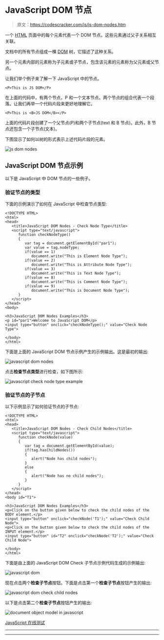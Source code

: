 # JavaScript DOM 节点

> 原文：<https://codescracker.com/js/js-dom-nodes.htm>

一个 [HTML](/html/index.htm) 页面中的每个元素代表一个 DOM 节点。这些元素通过父子关系相互关联。

文档中的所有节点组成一棵 [DOM](/js/js-html-dom.htm) 树，它描述了这种关系。

另一个元素内部的元素称为子元素或子节点，包含该元素的元素称为父元素或父节点。

让我们举个例子来了解一下 JavaScript 中的节点。

```
<P>This is JS DOM</P>
```

在上面的代码中，有两个节点，P 和一个文本节点。两个节点的组合代表一个段落。让我们再举一个代码片段来更好地理解它。

```
<P>This is <B>JS DOM</B></P>
```

上面的代码片段创建了一个父节点(P)和两个子节点(text 和 B 节点)。此外，B 节点还包含一个子节点(文本)。

下图显示了如何以树的形式表示上述代码片段的元素。

![js dom nodes](img/41700d6867ad35dfc2c63ca41d338c83.png)

## JavaScript DOM 节点示例

以下是 JavaScript 中 DOM 节点的一些例子。

### 验证节点的类型

下面的示例演示了如何在 JavaScript 中检查节点类型:

```
<!DOCTYPE HTML>
<html>
<head>
   <title>JavaScript DOM Nodes - Check Node Type</title>
   <script type="text/javascript">
      function checkNodeType()
      {
         var tag = document.getElementById("par1");
         var value = tag.nodeType;
         if(value == 1)
            document.write("This is Element Node Type");
         if(value == 2)
            document.write("This is Attribute Node Type");
         if(value == 3)
            document.write("This is Text Node Type");
         if(value == 8)
            document.write("This is Comment Node Type");
         if(value == 9)
            document.write("This is Document Node Type");
      }
   </script>
</head>
<body>

<h3>JavaScript DOM Nodes Examples</h3>
<p id="par1">Welcome to JavaScript DOM</p>
<input type="button" onclick="checkNodeType();" value="Check Node Type">

</body>
</html>
```

下面是上面的 JavaScript DOM 节点示例产生的示例输出。这是最初的输出:

![javascript dom nodes](img/9363fde6da2e67a0776e6e1607b95428.png)

点击**检查节点类型**进行检查，如下图所示:

![javascript check node type example](img/84f3c0a692b9edab1efbd22d6a3a090a.png)

### 验证节点的子节点

以下示例显示了如何验证节点的子节点:

```
<!DOCTYPE HTML>
<html>
<head>
   <title>JavaScript DOM Nodes - Check Child Nodes</title>
   <script type="text/javascript">
      function checkNode(value)
      {
         var tag = document.getElementById(value);
         if(tag.hasChildNodes())
         {
            alert("Node has child nodes");
         }
         else
         {
            alert("Node has no child nodes");
         }
      }
   </script>
</head>
<body id="T1">

<h3>JavaScript DOM Nodes Examples</h3>
<p>Click on the button given below to check the child nodes of the BODY element.</p>
<input type="button" onclick="checkNode('T1');" value="Check Child Node">
<p>Click on the button given below to check the child nodes of the INPUT element.</p>
<input type="button" id="T2" onclick="checkNode('T2');" value="Check Child Node">

</body>
</html>
```

下面是由上面的 JavaScript DOM Check 子节点示例代码生成的示例输出:

![javascript dom](img/8ad213a2ea670937d4491452b94863c2.png)

现在点击两个**检查子节点**按钮。下面是点击第一个**检查子节点**按钮产生的输出:

![javascript dom check child nodes](img/8049da0cd450c4cda4039b4924a5e8d2.png)

以下是点击第二个**检查子节点**按钮产生的输出:

![document object model in javascript](img/94b03ca50ab45a5a5d37d04c3afe7d1a.png)

[JavaScript 在线测试](/exam/showtest.php?subid=6)

* * *

* * *